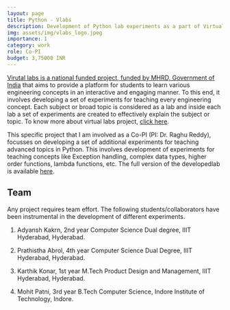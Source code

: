```yaml
---
layout: page
title: Python - Vlabs
description: Development of Python lab experiments as a part of Virtual Labs Project.
img: assets/img/vlabs_logo.jpeg
importance: 1
category: work
role: Co-PI
budget: 3,75000 INR
---
```


[Virutal labs is a national funded project, funded by MHRD, Government of India](https://www.vlab.co.in/) that aims to provide a platform for students to learn various engineering concepts in an interactive and engaging manner. To this end, it involves developing a set of experiments for teaching every engineering concept. Each subject or broad topic is considered as a lab and inside each lab a set of experiments are created to effectively explain the subject or topic. To know more about virtual labs project, [click here](https://www.vlab.co.in/).

This specific project that I am involved as a Co-PI (PI: Dr. Raghu Reddy), focusses on developing a set of additional experiments for teaching advanced topics in Python. This involves development of experiments for teaching concepts like Exception handling, complex data types, higher order functions, lambda functions, etc. The full version of the developedlab is available [here](https://python-iiith.vlabs.ac.in/Introduction.html).

## Team

Any project requires team effort. The following students/collaborators have been instrumental in the development of different experiments.

  1. Adyansh Kakrn, 2nd year Computer Science Dual degree, IIIT Hyderabad, Hyderabad.

  2. Prathistha Abrol, 4th year Computer Science Dual Degree, IIIT Hyderabad, Hyderabad.

  3. Karthik Konar, 1st year M.Tech Product Design and Management, IIIT Hyderabad, Hyderabad.

  4. Mohit Patni, 3rd year B.Tech Computer Science, Indore Institute of Technology, Indore.


<!--## Key Tools and Technologies used

Below I list some of the tools and technologies that I had used as a part of my responsibilities in the project.

1. Lucidchart and C4Model for architectural Diagrams
2. Python for implementing backend services (Webframework: Tornado)
3. Thingsboard platform for IoT devices integration and raw data visualization
4. Apache Kafka for streaming data from Thingsboard to other services in the platform
5. Google Cloud for deploying some backend prototype-->
